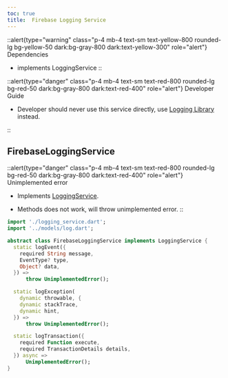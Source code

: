 ```yaml
---
toc: true
title:  Firebase Logging Service
---
```



::alert{type="warning" class="p-4 mb-4 text-sm text-yellow-800 rounded-lg bg-yellow-50 dark:bg-gray-800 dark:text-yellow-300" role="alert"}
Dependencies   
- implements LoggingService
::

::alert{type="danger" class="p-4 mb-4 text-sm text-red-800 rounded-lg bg-red-50 dark:bg-gray-800 dark:text-red-400" role="alert"} 
Developer Guide

- Developer should never use this service directly, use [Logging Library](../logging_library.md) instead.

::

## FirebaseLoggingService

::alert{type="danger" class="p-4 mb-4 text-sm text-red-800 rounded-lg bg-red-50 dark:bg-gray-800 dark:text-red-400" role="alert"}
Unimplemented error
- Implements [LoggingService](./logging_service.md).

- Methods does not work, will throw unimplemented error.
::

```dart
import './logging_service.dart';
import '../models/log.dart';

abstract class FirebaseLoggingService implements LoggingService {
  static logEvent({
    required String message,
    EventType? type,
    Object? data,
  }) =>
      throw UnimplementedError();

  static logException(
    dynamic throwable, {
    dynamic stackTrace,
    dynamic hint,
  }) =>
      throw UnimplementedError();

  static logTransaction({
    required Function execute,
    required TransactionDetails details,
  }) async =>
      UnimplementedError();
}
```

